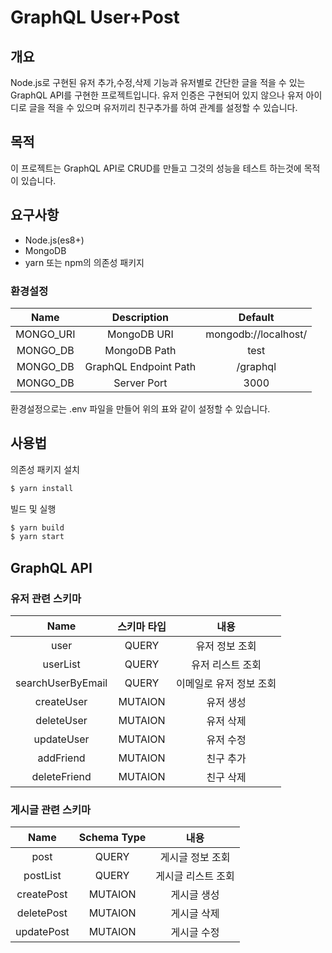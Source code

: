 # GraphQL User+Post

## 개요

Node.js로 구현된 유저 추가,수정,삭제 기능과 유저별로 간단한 글을 적을 수 있는 GraphQL API를 구현한 프로젝트입니다. 유저 인증은 구현되어 있지 않으나 유저 아이디로 글을 적을 수 있으며 유저끼리 친구추가를 하여 관계를 설정할 수 있습니다.

## 목적

이 프로젝트는 GraphQL API로 CRUD를 만들고 그것의 성능을 테스트 하는것에 목적이 있습니다.

## 요구사항

- Node.js(es8+)
- MongoDB
- yarn 또는 npm의 의존성 패키지


### 환경설정

|   Name    |      Description      |       Default        |
| :-------: | :-------------------: | :------------------: |
| MONGO_URI |      MongoDB URI      | mongodb://localhost/ |
| MONGO_DB  |     MongoDB Path      |         test         |
| MONGO_DB  | GraphQL Endpoint Path |       /graphql       |
| MONGO_DB  |      Server Port      |         3000         |

환경설정으로는 .env 파일을 만들어 위의 표와 같이 설정할 수 있습니다.

## 사용법

의존성 패키지 설치

```bash
$ yarn install
```

빌드 및 실행

```bash
$ yarn build
$ yarn start
```



## GraphQL API

### 유저 관련 스키마

|       Name        | 스키마 타입 |          내용           |
| :---------------: | :---------: | :---------------------: |
|       user        |    QUERY    |     유저 정보 조회      |
|     userList      |    QUERY    |    유저 리스트 조회     |
| searchUserByEmail |    QUERY    | 이메일로 유저 정보 조회 |
|    createUser     |   MUTAION   |        유저 생성        |
|    deleteUser     |   MUTAION   |        유저 삭제        |
|    updateUser     |   MUTAION   |        유저 수정        |
|     addFriend     |   MUTAION   |        친구 추가        |
|   deleteFriend    |   MUTAION   |        친구 삭제        |


### 게시글 관련 스키마

|    Name    | Schema Type |        내용        |
| :--------: | :---------: | :----------------: |
|    post    |    QUERY    |  게시글 정보 조회  |
|  postList  |    QUERY    | 게시글 리스트 조회 |
| createPost |   MUTAION   |    게시글 생성     |
| deletePost |   MUTAION   |    게시글 삭제     |
| updatePost |   MUTAION   |    게시글 수정     |

